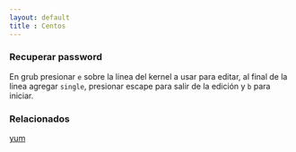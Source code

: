 ```yaml
---
layout: default
title : Centos
---
```

### Recuperar password

En grub presionar `e` sobre la linea del kernel a usar para editar, al final de la linea agregar `single`, presionar escape para salir de la edición y `b` para iniciar.

### Relacionados

[yum](/wiki/yum)
